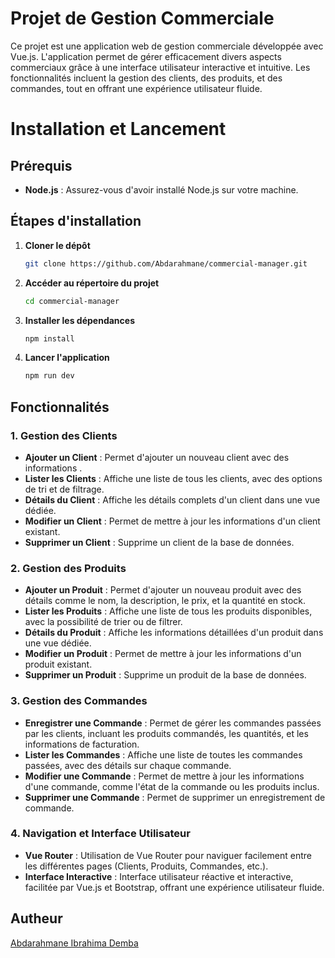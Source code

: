 # Projet de Gestion Commerciale

Ce projet est une application web de gestion commerciale développée avec Vue.js. L'application permet de gérer efficacement divers aspects commerciaux grâce à une interface utilisateur interactive et intuitive. Les fonctionnalités incluent la gestion des clients, des produits, et des commandes, tout en offrant une expérience utilisateur fluide.

# Installation et Lancement

## Prérequis
- **Node.js** : Assurez-vous d'avoir installé Node.js sur votre machine.

## Étapes d'installation

1. **Cloner le dépôt**
   ```bash
   git clone https://github.com/Abdarahmane/commercial-manager.git
   ```

2. **Accéder au répertoire du projet**
   ```bash
   cd commercial-manager
   ```

3. **Installer les dépendances**
   ```bash
   npm install
   ```

4. **Lancer l'application**
   ```bash
   npm run dev
   ```


## Fonctionnalités

### 1. Gestion des Clients

- **Ajouter un Client** : Permet d'ajouter un nouveau client avec des informations .
- **Lister les Clients** : Affiche une liste de tous les clients, avec des options de tri et de filtrage.
- **Détails du Client** : Affiche les détails complets d'un client dans une vue dédiée.
- **Modifier un Client** : Permet de mettre à jour les informations d'un client existant.
- **Supprimer un Client** : Supprime un client de la base de données.

### 2. Gestion des Produits

- **Ajouter un Produit** : Permet d'ajouter un nouveau produit avec des détails comme le nom, la description, le prix, et la quantité en stock.
- **Lister les Produits** : Affiche une liste de tous les produits disponibles, avec la possibilité de trier ou de filtrer.
- **Détails du Produit** : Affiche les informations détaillées d'un produit dans une vue dédiée.
- **Modifier un Produit** : Permet de mettre à jour les informations d'un produit existant.
- **Supprimer un Produit** : Supprime un produit de la base de données.

### 3. Gestion des Commandes

- **Enregistrer une Commande** : Permet de gérer les commandes passées par les clients, incluant les produits commandés, les quantités, et les informations de facturation.
- **Lister les Commandes** : Affiche une liste de toutes les commandes passées, avec des détails sur chaque commande.
- **Modifier une Commande** : Permet de mettre à jour les informations d'une commande, comme l'état de la commande ou les produits inclus.
- **Supprimer une Commande** : Permet de supprimer un enregistrement de commande.

### 4. Navigation et Interface Utilisateur

- **Vue Router** : Utilisation de Vue Router pour naviguer facilement entre les différentes pages (Clients, Produits, Commandes, etc.).
- **Interface Interactive** : Interface utilisateur réactive et interactive, facilitée par Vue.js et Bootstrap, offrant une expérience utilisateur fluide.


## Autheur
[Abdarahmane Ibrahima Demba](https://github.com/account)
   


